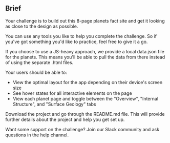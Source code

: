 ## Brief

Your challenge is to build out this 8-page planets fact site and get it looking as close to the design as possible.

You can use any tools you like to help you complete the challenge. So if you've got something you'd like to practice, feel free to give it a go.

If you choose to use a JS-heavy approach, we provide a local data.json file for the planets. This means you'll be able to pull the data from there instead of using the separate .html files.

Your users should be able to:

- View the optimal layout for the app depending on their device's screen size
- See hover states for all interactive elements on the page
- View each planet page and toggle between the "Overview", "Internal Structure", and "Surface Geology" tabs

Download the project and go through the README.md file. This will provide further details about the project and help you get set up.

Want some support on the challenge? Join our Slack community and ask questions in the help channel.
